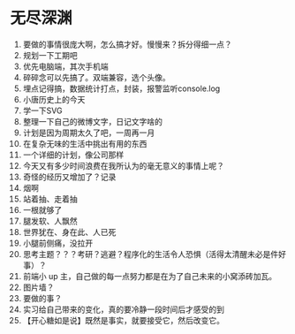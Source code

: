 # 无尽深渊

1. 要做的事情很庞大啊，怎么搞才好。慢慢来？拆分得细一点？
2. 规划一下工期吧
3. 优先电脑端，其次手机端
4. 碎碎念可以先搞了。双端兼容，选个头像。
5. 埋点记得搞，数据统计打点，封装，报警监听console.log
6. 小唐历史上的今天
7. 学一下SVG
8. 整理一下自己的微博文字，日记文字啥的
9. 计划是因为周期太久了吧，一周再一月
10. 在复杂无味的生活中挑出有用的东西
11. 一个详细的计划，像公司那样
12. 今天又有多少时间浪费在我所认为的毫无意义的事情上呢？
13. 奇怪的经历又增加了？记录
14. 烟啊
15. 站着抽、走着抽
16. 一根就够了
17. 腿发软、人飘然
18. 世界犹在、身在此、人已死
19. 小腿前侧痛，没拉开
20. 思考主题？？？考研？逃避？程序化的生活令人恐惧（活得太清醒未必是件好事）？
21. 前端小 up 主，自己做的每一点努力都是在为了自己未来的小窝添砖加瓦。
22. 图片墙？
23. 要做的事？
24. 实习给自己带来的变化，真的要冷静一段时间后才感受的到
25. 【开心糖如是说】既然是事实，就要接受它，然后改变它。

